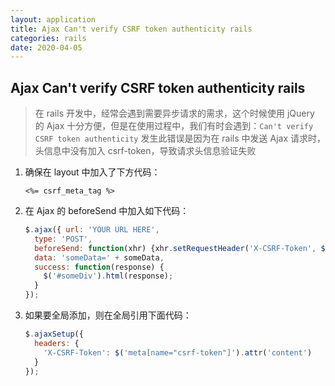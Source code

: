 ```yaml
---
layout: application
title: Ajax Can't verify CSRF token authenticity rails
categories: rails
date: 2020-04-05
---
```

## Ajax Can't verify CSRF token authenticity rails

> 在 rails 开发中，经常会遇到需要异步请求的需求，这个时候使用 jQuery 的 Ajax 十分方便，但是在使用过程中，我们有时会遇到：`Can't verify CSRF token authenticity` 发生此错误是因为在 rails 中发送 Ajax 请求时，头信息中没有加入 csrf-token，导致请求头信息验证失败

1. 确保在 layout 中加入了下方代码：
    ```erb
    <%= csrf_meta_tag %>
    ```

2. 在 Ajax 的 beforeSend 中加入如下代码：
    ```javascript
    $.ajax({ url: 'YOUR URL HERE',
      type: 'POST',
      beforeSend: function(xhr) {xhr.setRequestHeader('X-CSRF-Token', $('meta[name="csrf-token"]').attr('content'))},
      data: 'someData=' + someData,
      success: function(response) {
        $('#someDiv').html(response);
      }
    });
    ```

3. 如果要全局添加，则在全局引用下面代码：
    ```javascript
    $.ajaxSetup({
      headers: {
        'X-CSRF-Token': $('meta[name="csrf-token"]').attr('content')
      }
    });
    ```
